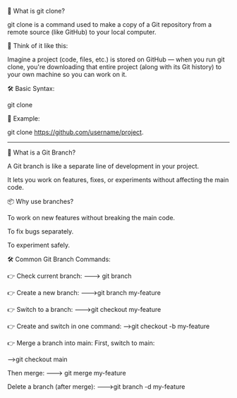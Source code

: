 🔹 What is git clone?

git clone is a command used to make a copy of a Git repository from a remote source (like GitHub) to your local computer.

🧩 Think of it like this:

Imagine a project (code, files, etc.) is stored on GitHub — when you run git clone, you're downloading that entire project (along with its Git history) to your own machine so you can work on it.

🛠️ Basic Syntax:

git clone <repository-url>

📌 Example:

git clone https://github.com/username/project.

--------------------------------------------------

🌿 What is a Git Branch?

A Git branch is like a separate line of development in your project.

It lets you work on features, fixes, or experiments without affecting the main code.

📦 Why use branches?

To work on new features without breaking the main code.

To fix bugs separately.

To experiment safely.

🛠️ Common Git Branch Commands:

👉 Check current branch: ---> git branch

👉 Create a new branch: --->git branch my-feature

👉 Switch to a branch: --->git checkout my-feature

👉 Create and switch in one command: -->git checkout -b my-feature

👉 Merge a branch into main:
First, switch to main:

-->git checkout main

Then merge: ---> git merge my-feature

Delete a branch (after merge): --->git branch -d my-feature
